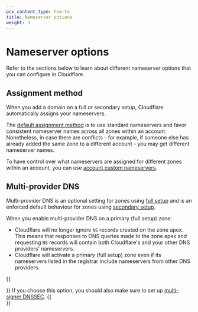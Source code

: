 ```yaml
---
pcx_content_type: how-to
title: Nameserver options
weight: 3
---
```


# Nameserver options

Refer to the sections below to learn about different nameserver options that you can configure in Cloudflare.

## Assignment method

When you add a domain on a full or secondary setup, Cloudflare automatically assigns your nameservers.

The [default assignment method](/dns/zone-setups/reference/nameserver-assignment/) is to use standard nameservers and favor consistent nameserver names across all zones within an account. Nonetheless, in case there are conflicts - for example, if someone else has already added the same zone to a different account - you may get different nameserver names.

To have control over what nameservers are assigned for different zones within an account, you can use [account custom nameservers](/dns/nameservers/custom-nameservers/account-custom-nameservers/).

## Multi-provider DNS

Multi-provider DNS is an optional setting for zones using [full setup](/dns/zone-setups/full-setup/) and is an enforced default behaviour for zones using [secondary setup](/dns/zone-setups/zone-transfers/cloudflare-as-secondary/).

When you enable multi-provider DNS on a primary (full setup) zone:
- Cloudflare will no longer ignore `NS` records created on the zone apex. This means that responses to DNS queries made to the zone apex and requesting `NS` records will contain both Cloudflare's and your other DNS providers' nameservers.
- Cloudflare will activate a primary (full setup) zone even if its nameservers listed in the registrar include nameservers from other DNS providers.

{{<Aside type="warning">}}
If you choose this option, you should also make sure to set up [multi-signer DNSSEC](/dns/dnssec/multi-signer-dnssec/).
{{</Aside>}}